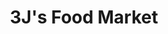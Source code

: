 ---
title: "3J's Food Market"
url: /philadelphia/3js-food-market-shackamaxon-street/
shop: Supermarkt
---